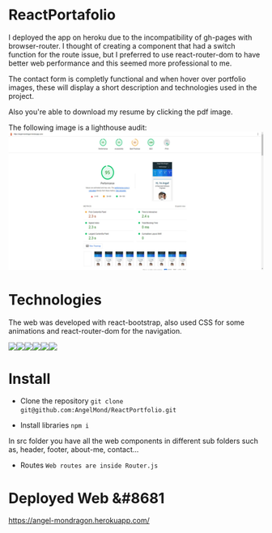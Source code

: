 # ReactPortafolio


I deployed the app on heroku due to the incompatibility of gh-pages with browser-router. I thought of creating a component that had a switch function for the route issue, but I preferred to use react-router-dom to have better web performance and this seemed more professional to me.

The contact form is completly functional and when hover over portfolio images, these will display a short description and technologies used in the project. 

Also you're able to download my resume by clicking the pdf image.


The following image is a lighthouse audit:
!["Lighthouse Audit"](/src//images/readme-images/lighthouse.jpg)

# Technologies

The web was developed with react-bootstrap, also used CSS for some animations and react-router-dom for the navigation.

<div style="display: flex;">
    <img src="https://img.shields.io/badge/-React-61DAFB?logo=react&logoColor=fff">
    <img src="https://img.shields.io/badge/-Bootstrap-7952B3?logo=bootstrap&logoColor=fff">
    <img src="https://img.shields.io/badge/-JavaScript-F7DF1E?logo=javascript&logoColor=fff">
    <img src="https://img.shields.io/badge/-Node.js-339933?logo=node.js&logoColor=fff">
    <img src="https://img.shields.io/badge/-Git-F05032?logo=git&logoColor=fff">
    <img src="https://img.shields.io/badge/-CSS-1572B6?logo=css3&logoColor=fff">
</div>

# Install

* Clone the repository 
`git clone git@github.com:AngelMond/ReactPortfolio.git`


* Install libraries
`npm i` 

In src folder you have all the web components in different sub folders such as, header, footer, about-me, contact...

* Routes
`Web routes are inside Router.js`

# Deployed Web &#8681

https://angel-mondragon.herokuapp.com/